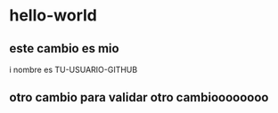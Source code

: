 # hello-world
## este cambio es mio
i nombre es TU-USUARIO-GITHUB
## otro cambio para validar otro cambioooooooo

